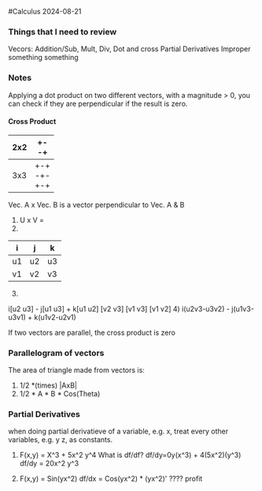 #Calculus 2024-08-21

### Things that I need to review
Vecors: Addition/Sub, Mult, Div, Dot and cross
Partial Derivatives
Improper something something

### Notes
Applying a dot product on two different vectors, with a magnitude > 0, you can check if they are perpendicular if the result is zero.


#### Cross Product

| 2x2 | +-<br>-+          |
| --- | ----------------- |
| 3x3 | +-+<br>-+-<br>+-+ |

Vec. A x Vec. B is a vector perpendicular to Vec. A & B

1) U x V = 
2) 

| i   | j   | k   |
| --- | --- | --- |
| u1  | u2  | u3  |
| v1  | v2  | v3  |
 3) 
 i\[u2 u3] - j\[u1 u3] + k\[u1 u2]
  \[v2 v3]     \[v1 v3]      \[v1 v2]
4)  i(u2v3-u3v2) - j(u1v3-u3v1) + k(u1v2-u2v1)

If two vectors are parallel, the cross product is zero

### Parallelogram of vectors
The area of triangle made from vectors is:
1) 1/2 \*(times) |AxB|
2) 1/2 * A * B * Cos(Theta)

### Partial Derivatives
when doing partial derivatieve of a variable, e.g. x, treat every other variables, e.g. y z, as constants.

1) F(x,y) = X^3 + 5x^2 y^4 
   What is df/df?
   df/dy=0y(x^3) + 4(5x^2)(y^3)
   df/dy = 20x^2 y^3

2) F(x,y) = Sin(yx^2)
   df/dx = Cos(yx^2) * (yx^2)'
   ????
   profit



